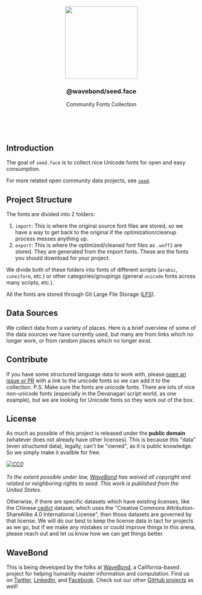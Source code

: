 <br/>
<br/>
<br/>
<br/>
<br/>
<br/>
<br/>

<p align='center'>
  <img src='https://github.com/wavebond/seed/blob/make/view/seed.svg?raw=true' height='192'>
</p>

<h3 align='center'>@wavebond/seed.face</h3>
<p align='center'>
  Community Fonts Collection
</p>

<br/>
<br/>
<br/>

## Introduction

The goal of `seed.face` is to collect nice Unicode fonts for open and easy
consumption.

For more related open community data projects, see [`seed`](https://github.com/wavebond/seed).

## Project Structure

The fonts are divided into 2 folders:

1. `import`: This is where the original source font files are stored, so we have a way to get back to the original if the optimization/cleanup process messes anything up.
2. `export`: This is where the optimized/cleaned font files as `.woff2` are stored. They are generated from the import fonts. These are the fonts you should download for your project.

We divide both of these folders into fonts of different scripts (`arabic`, `cuneiform`, etc.) or other categories/groupings (general `unicode` fonts across many scripts, etc.).

All the fonts are stored through Git Large File Storage ([LFS](https://git-lfs.com/)).

## Data Sources

We collect data from a variety of places. Here is a brief overview of some of the data sources we have currently used, but many are from links which no longer work, or from random places which no longer exist.

## Contribute

If you have some structured language data to work with, please
[open an issue or PR](https://github.com/wavebond/seed.face/issues) with a
link to the unicode fonts so we can add
it to the collection. P.S. Make sure the fonts are unicode fonts. There are lots of nice non-unicode fonts (especially in the Devanagari script world, as one example), but we are looking for Unicode fonts so they work out of the box.

## License

As much as possible of this project is released under the **public
domain** (whatever does not already have other licenses). This is
because _this_ "data" (even structured data), legally, can't be "owned",
as it is public knowledge. So we simply make it availble for free.

<p xmlns:dct="http://purl.org/dc/terms/" xmlns:vcard="http://www.w3.org/2001/vcard-rdf/3.0#">
  <em><a rel="license"
     href="http://creativecommons.org/publicdomain/zero/1.0/">
    <img src="http://i.creativecommons.org/p/zero/1.0/88x31.png" style="border-style: none;" alt="CC0" />
  </a>
  <br />
  <br />
  To the extent possible under law,
  <a rel="dct:publisher"
     href="https://github.com/wavebond">
    <span property="dct:title">WaveBond</span></a>
  has waived all copyright and related or neighboring rights to
  <span property="dct:title">seed</span>.
This work is published from the
<span property="vcard:Country" datatype="dct:ISO3166"
      content="US" about="https://github.com/wavebond">
  United States</span>.</em>
</p>

Otherwise, if there are specific datasets which have existing licenses,
like the Chinese
[cedict](https://www.mdbg.net/chinese/dictionary?page=cedict) dataset,
which uses the "Creative Commons Attribution-ShareAlike 4.0
International License", then those datasets are governed by that
license. We will do our best to keep the license data in tact for
projects as we go, but if we make any mistakes or could improve things
in this arena, please reach out and let us know how we can get things
better.

## WaveBond

This is being developed by the folks at [WaveBond](https://wave.bond), a
California-based project for helping humanity master information and
computation. Find us on [Twitter](https://twitter.com/_wavebond),
[LinkedIn](https://www.linkedin.com/company/wavebond), and
[Facebook](https://www.facebook.com/wavebondmind). Check out our other
[GitHub projects](https://github.com/wavebond) as well!
